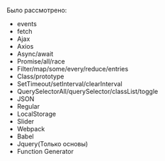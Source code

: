 Было рассмотрено:

- events
- fetch
- Ajax
- Axios
- Async/await
- Promise/all/race
- Filter/map/some/every/reduce/entries
- Class/prototype
- SetTimeout/setInterval/clearInterval
- QuerySelectorAll/querySelector/classList/toggle
- JSON
- Regular
- LocalStorage
- Slider
- Webpack
- Babel
- Jquery(Только основы)
- Function Generator
